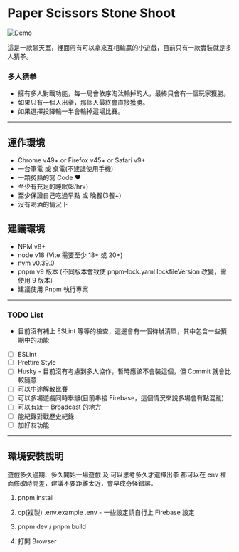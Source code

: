 # Paper Scissors Stone Shoot

![Demo](./demo.gif)

這是一款聊天室，裡面帶有可以拿來互相輸贏的小遊戲，目前只有一款實裝就是多人猜拳。

### 多人猜拳

- 擁有多人對戰功能，每一局會依序淘汰輸掉的人，最終只會有一個玩家獲勝。
- 如果只有一個人出拳，那個人最終會直接獲勝。
- 如果選擇投降輸一半會輸掉這場比賽。

---

## 運作環境
* Chrome v49+ or Firefox v45+ or Safari v9+
* 一台筆電 或 桌電(不建議使用手機)
* 一顆炙熱的寫 Code ❤️
* 至少有充足的睡眠(8/hr+)
* 至少保證自己吃過早點 或 晚餐(3餐+)
* 沒有喝酒的情況下

## 建議環境
* NPM v8+
* node v18 (Vite 需要至少 18+ 或 20+)
* nvm v0.39.0
* pnpm v9 版本 (不同版本會致使 pnpm-lock.yaml lockfileVersion 改變，需使用 9 版本)
* 建議使用 Pnpm 執行專案

---

### TODO List

- 目前沒有補上 ESLint 等等的檢查，這邊會有一個待辦清單，其中包含一些預期中的功能

- [ ] ESLint
- [ ] Prettire Style
- [ ] Husky - 目前沒有考慮到多人協作，暫時應該不會裝這個，但 Commit 就會比較隨意
- [ ] 可以中途解散比賽
- [ ] 可以多場遊戲同時舉辦(目前串接 Firebase，這個情況來說多場會有點混亂)
- [ ] 可以有統一 Broadcast 的地方
- [ ] 能紀錄對戰歷史紀錄
- [ ] 加好友功能

---

## 環境安裝說明

遊戲多久過期、多久開始一場遊戲 及 可以思考多久才選擇出拳 都可以在 env 裡面修改時間差，建議不要距離太近，會早成奇怪錯誤。

1. pnpm install

2. cp(複製) .env.example .env - 一些設定請自行上 Firebase 設定

3. pnpm dev / pnpm build

4. 打開 Browser